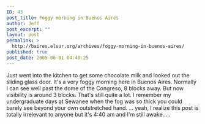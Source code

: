 ```yaml
---
ID: 43
post_title: Foggy morning in Buenos Aires
author: Jeff
post_excerpt: ""
layout: post
permalink: >
  http://baires.elsur.org/archives/foggy-morning-in-buenos-aires/
published: true
post_date: 2005-06-01 04:40:25
---
```

Just went into the kitchen to get some chocolate milk and looked out the sliding glass door. It's a very foggy morning here in Buenos Aires. Normally I can see well past the dome of the Congreso, 8 blocks away. But now visibility is around 3 blocks. That's still quite a lot. I remember my undergraduate days at Sewanee when the fog was so thick you could barely see beyond your own outstretched hand. ... yeah, I realize this post is totally irrelevant to anyone but it's 4:40 am and I'm still awake.....